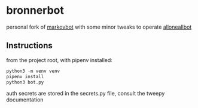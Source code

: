 # bronnerbot
personal fork of [markovbot](https://github.com/esdalmaijer/markovbot) 
with some minor tweaks to operate [alloneallbot](https://twitter.com/alloneallbot)


## Instructions

from the project root, with pipenv installed:
```python
python3 -m venv venv
pipenv install
python3 bot.py
```

auth secrets are stored in the secrets.py file, consult the tweepy documentation

